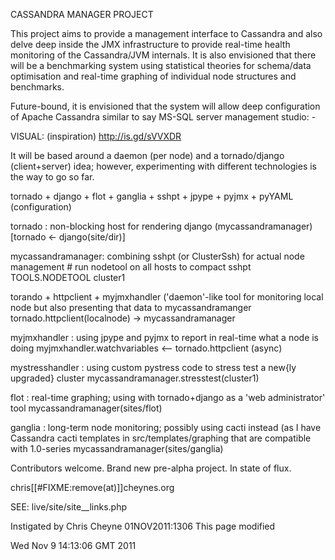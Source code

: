 CASSANDRA MANAGER PROJECT

This project aims to provide a management interface to Cassandra and also delve
deep inside the JMX infrastructure to provide real-time health monitoring of
the Cassandra/JVM internals.  It is also envisioned that there will be a
benchmarking system using statistical theories for schema/data optimisation and
real-time graphing of individual node structures and benchmarks.

Future-bound, it is envisioned that the system will allow deep configuration
of Apache Cassandra similar to say MS-SQL server management studio: -

VISUAL: (inspiration) http://is.gd/sVVXDR

It will be based around a daemon (per node) and a tornado/django (client+server)
idea; however, experimenting with different technologies is the way to go so
far.

tornado + django + flot + ganglia + sshpt + jpype + pyjmx + pyYAML
(configuration)


tornado : non-blocking host for rendering django (mycassandramanager)
    [tornado <- django(site/dir)]


mycassandramanager: combining sshpt (or ClusterSsh) for actual node management
    # run nodetool on all hosts to compact
    sshpt TOOLS.NODETOOL cluster1 

torando + httpclient + myjmxhandler ('daemon'-like tool for monitoring local
node but also presenting that data to mycassandramanger
    tornado.httpclient(localnode) -> mycassandramanager

myjmxhandler : using jpype and pyjmx to report in real-time what a node is
doing
    myjmxhandler.watchvariables <-- tornado.httpclient (async)


mystresshandler : using custom pystress code to stress test a new{ly upgraded}
cluster
    mycassandramanager.stresstest(cluster1)


flot : real-time graphing; using with tornado+django as a 'web administrator'
tool
    mycassandramanager(sites/flot)


ganglia : long-term node monitoring; possibly using cacti instead (as I have
Cassandra cacti templates in src/templates/graphing that are compatible with
1.0-series
    mycassandramanager(sites/ganglia)

Contributors welcome. Brand new pre-alpha project.  In state of flux.

chris[[#FIXME:remove(at)]]cheynes.org

SEE: live/site/site__links.php

Instigated by Chris Cheyne 01NOV2011:1306
This page modified 


Wed Nov  9 14:13:06 GMT 2011

